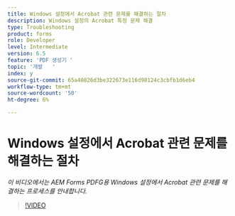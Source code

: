```yaml
---
title: Windows 설정에서 Acrobat 관련 문제를 해결하는 절차
description: Windows 설정의 Acrobat 특정 문제 해결
type: Troubleshooting
product: forms
role: Developer
level: Intermediate
version: 6.5
feature: 'PDF 생성기 '
topic: '개발   '
index: y
source-git-commit: 65a40826d3be322673e116d98124c3cbfb1d6eb4
workflow-type: tm+mt
source-wordcount: '50'
ht-degree: 6%

---
```




# Windows 설정에서 Acrobat 관련 문제를 해결하는 절차

*이 비디오에서는 AEM Forms PDFG용 Windows 설정에서 Acrobat 관련 문제를 해결하는 프로세스를 안내합니다.*

>[!VIDEO](https://video.tv.adobe.com/v/335480?quality=9&learn=on)

